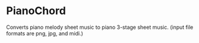 # PianoChord
Converts piano melody sheet music to piano 3-stage sheet music. (input file formats are png, jpg, and midi.)

